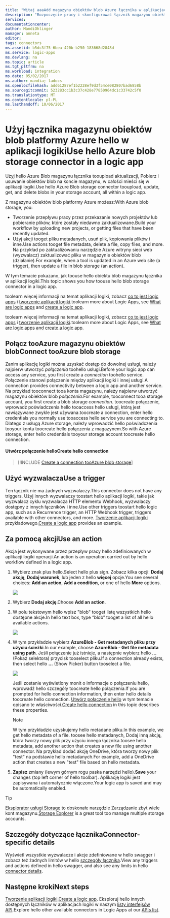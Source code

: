 ```yaml
---
title: "Witaj aaaAdd magazynu obiektów blob Azure łącznika w aplikacjach logiki | Dokumentacja firmy Microsoft"
description: "Rozpoczęcie pracy i skonfigurować łącznik magazynu obiektów blob platformy Azure hello w aplikacji logiki"
services: 
documentationcenter: 
author: MandiOhlinger
manager: anneta
editor: 
tags: connectors
ms.assetid: b5dc3f75-6bea-420b-b250-183668d2848d
ms.service: logic-apps
ms.devlang: na
ms.topic: article
ms.tgt_pltfrm: na
ms.workload: integration
ms.date: 05/02/2017
ms.author: mandia; ladocs
ms.openlocfilehash: add61287ef1b2228ef9d3f54ce082807bad6858b
ms.sourcegitcommit: 523283cc1b3c37c428e77850964dc1c33742c5f0
ms.translationtype: MT
ms.contentlocale: pl-PL
ms.lasthandoff: 10/06/2017
---
```

# <a name="use-hello-azure-blob-storage-connector-in-a-logic-app"></a><span data-ttu-id="11057-103">Użyj łącznika magazynu obiektów blob platformy Azure hello w aplikacji logiki</span><span class="sxs-lookup"><span data-stu-id="11057-103">Use hello Azure blob storage connector in a logic app</span></span>
<span data-ttu-id="11057-104">Użyj hello Azure Blob magazynu łącznika tooupload aktualizacji, Pobierz i usuwanie obiektów blob na koncie magazynu, w całości mieści się w aplikacji logiki.</span><span class="sxs-lookup"><span data-stu-id="11057-104">Use hello Azure Blob storage connector tooupload, update, get, and delete blobs in your storage account, all within a logic app.</span></span>  

<span data-ttu-id="11057-105">Z magazynu obiektów blob platformy Azure możesz:</span><span class="sxs-lookup"><span data-stu-id="11057-105">With Azure blob storage, you:</span></span>

* <span data-ttu-id="11057-106">Tworzenie przepływu pracy przez przekazanie nowych projektów lub pobieranie plików, które zostały niedawno zaktualizowane.</span><span class="sxs-lookup"><span data-stu-id="11057-106">Build your workflow by uploading new projects, or getting files that have been recently updated.</span></span>
* <span data-ttu-id="11057-107">Użyj akcji tooget pliku metadanych, usuń plik, kopiowania plików i inne.</span><span class="sxs-lookup"><span data-stu-id="11057-107">Use actions tooget file metadata, delete a file, copy files, and more.</span></span> <span data-ttu-id="11057-108">Na przykład po zaktualizowaniu narzędzie Azure witryny sieci web (wyzwalacz) zaktualizować pliku w magazynie obiektów blob (działanie).</span><span class="sxs-lookup"><span data-stu-id="11057-108">For example, when a tool is updated in an Azure web site (a trigger), then update a file in blob storage (an action).</span></span> 

<span data-ttu-id="11057-109">W tym temacie pokazano, jak toouse hello obiektu blob magazynu łącznika w aplikacji logiki.</span><span class="sxs-lookup"><span data-stu-id="11057-109">This topic shows you how toouse hello blob storage connector in a logic app.</span></span>

<span data-ttu-id="11057-110">toolearn więcej informacji na temat aplikacji logiki, zobacz [co to jest logic apps](../logic-apps/logic-apps-what-are-logic-apps.md) i [tworzenie aplikacji logiki](../logic-apps/logic-apps-create-a-logic-app.md).</span><span class="sxs-lookup"><span data-stu-id="11057-110">toolearn more about Logic Apps, see [What are logic apps](../logic-apps/logic-apps-what-are-logic-apps.md) and [create a logic app](../logic-apps/logic-apps-create-a-logic-app.md).</span></span>

<span data-ttu-id="11057-111">toolearn więcej informacji na temat aplikacji logiki, zobacz [co to jest logic apps](../logic-apps/logic-apps-what-are-logic-apps.md) i [tworzenie aplikacji logiki](../logic-apps/logic-apps-create-a-logic-app.md).</span><span class="sxs-lookup"><span data-stu-id="11057-111">toolearn more about Logic Apps, see [What are logic apps](../logic-apps/logic-apps-what-are-logic-apps.md) and [create a logic app](../logic-apps/logic-apps-create-a-logic-app.md).</span></span>

## <a name="connect-tooazure-blob-storage"></a><span data-ttu-id="11057-112">Połącz tooAzure magazynu obiektów blob</span><span class="sxs-lookup"><span data-stu-id="11057-112">Connect tooAzure blob storage</span></span>
<span data-ttu-id="11057-113">Zanim aplikację logiki można uzyskać dostęp do dowolnej usługi, należy najpierw utworzyć *połączenia* toohello usługi.</span><span class="sxs-lookup"><span data-stu-id="11057-113">Before your logic app can access any service, you first create a *connection* toohello service.</span></span> <span data-ttu-id="11057-114">Połączenie stanowi połączenie między aplikacji logiki i innej usługi.</span><span class="sxs-lookup"><span data-stu-id="11057-114">A connection provides connectivity between a logic app and another service.</span></span> <span data-ttu-id="11057-115">Na przykład tooconnect tooa konta magazynu, należy najpierw utworzyć magazynu obiektów blob *połączenia*.</span><span class="sxs-lookup"><span data-stu-id="11057-115">For example, tooconnect tooa storage account, you first create a blob storage *connection*.</span></span> <span data-ttu-id="11057-116">toocreate połączenie, wprowadź poświadczenia hello tooaccess hello usługi, którą jest nawiązywane zwykle jest używana.</span><span class="sxs-lookup"><span data-stu-id="11057-116">toocreate a connection, enter hello credentials you normally use tooaccess hello service you are connecting to.</span></span> <span data-ttu-id="11057-117">Dlatego z usługą Azure storage, należy wprowadzić hello poświadczenia tooyour konta toocreate hello połączenia z magazynem.</span><span class="sxs-lookup"><span data-stu-id="11057-117">So with Azure storage, enter hello credentials tooyour storage account toocreate hello connection.</span></span> 

#### <a name="create-hello-connection"></a><span data-ttu-id="11057-118">Utwórz połączenie hello</span><span class="sxs-lookup"><span data-stu-id="11057-118">Create hello connection</span></span>
> [!INCLUDE [Create a connection tooAzure blob storage](../../includes/connectors-create-api-azureblobstorage.md)]

## <a name="use-a-trigger"></a><span data-ttu-id="11057-119">Użyć wyzwalacza</span><span class="sxs-lookup"><span data-stu-id="11057-119">Use a trigger</span></span>
<span data-ttu-id="11057-120">Ten łącznik nie ma żadnych wyzwalaczy.</span><span class="sxs-lookup"><span data-stu-id="11057-120">This connector does not have any triggers.</span></span> <span data-ttu-id="11057-121">Użyj innych wyzwalaczy toostart hello aplikacji logiki, takie jak wyzwalacz cyklu wyzwalacza HTTP elementu Webhook, wyzwalaczy dostępny z innych łączników i inne.</span><span class="sxs-lookup"><span data-stu-id="11057-121">Use other triggers toostart hello logic app, such as a Recurrence trigger, an HTTP Webhook trigger, triggers available with other connectors, and more.</span></span> <span data-ttu-id="11057-122">[Tworzenie aplikacji logiki](../logic-apps/logic-apps-create-a-logic-app.md) przykładowego.</span><span class="sxs-lookup"><span data-stu-id="11057-122">[Create a logic app](../logic-apps/logic-apps-create-a-logic-app.md) provides an example.</span></span>

## <a name="use-an-action"></a><span data-ttu-id="11057-123">Za pomocą akcji</span><span class="sxs-lookup"><span data-stu-id="11057-123">Use an action</span></span>
<span data-ttu-id="11057-124">Akcja jest wykonywane przez przepływ pracy hello zdefiniowanych w aplikacji logiki operacji.</span><span class="sxs-lookup"><span data-stu-id="11057-124">An action is an operation carried out by hello workflow defined in a logic app.</span></span>

1. <span data-ttu-id="11057-125">Wybierz znak plus hello.</span><span class="sxs-lookup"><span data-stu-id="11057-125">Select hello plus sign.</span></span> <span data-ttu-id="11057-126">Zobacz kilka opcji: **Dodaj akcję**, **Dodaj warunek**, lub jeden z hello **więcej** opcje.</span><span class="sxs-lookup"><span data-stu-id="11057-126">You see several choices: **Add an action**, **Add a condition**, or one of hello **More** options.</span></span>
   
    ![](./media/connectors-create-api-azureblobstorage/add-action.png)
2. <span data-ttu-id="11057-127">Wybierz **Dodaj akcję**.</span><span class="sxs-lookup"><span data-stu-id="11057-127">Choose **Add an action**.</span></span>
3. <span data-ttu-id="11057-128">W polu tekstowym hello wpisz "blob" tooget listę wszystkich hello dostępne akcje.</span><span class="sxs-lookup"><span data-stu-id="11057-128">In hello text box, type “blob” tooget a list of all hello available actions.</span></span>
   
    ![](./media/connectors-create-api-azureblobstorage/actions.png) 
4. <span data-ttu-id="11057-129">W tym przykładzie wybierz **AzureBlob - Get metadanych pliku przy użyciu ścieżki**.</span><span class="sxs-lookup"><span data-stu-id="11057-129">In our example, choose **AzureBlob - Get file metadata using path**.</span></span> <span data-ttu-id="11057-130">Jeśli połączenie już istnieje, a następnie wybierz hello **...** (Pokaż selektora) przycisk tooselect pliku.</span><span class="sxs-lookup"><span data-stu-id="11057-130">If a connection already exists, then select hello **...** (Show Picker) button tooselect a file.</span></span>
   
    ![](./media/connectors-create-api-azureblobstorage/sample-file.png)
   
    <span data-ttu-id="11057-131">Jeśli zostanie wyświetlony monit o informacje o połączeniu hello, wprowadź hello szczegóły toocreate hello połączenia.</span><span class="sxs-lookup"><span data-stu-id="11057-131">If you are prompted for hello connection information, then enter hello details toocreate hello connection.</span></span> <span data-ttu-id="11057-132">[Utwórz połączenie hello](connectors-create-api-azureblobstorage.md#create-the-connection) w tym temacie opisano te właściwości.</span><span class="sxs-lookup"><span data-stu-id="11057-132">[Create hello connection](connectors-create-api-azureblobstorage.md#create-the-connection) in this topic describes these properties.</span></span> 
   
   > [!NOTE]
   > <span data-ttu-id="11057-133">W tym przykładzie uzyskujemy hello metadane pliku.</span><span class="sxs-lookup"><span data-stu-id="11057-133">In this example, we get hello metadata of a file.</span></span> <span data-ttu-id="11057-134">toosee hello metadanych, Dodaj inną akcję, która tworzy nowy plik przy użyciu innego łącznika.</span><span class="sxs-lookup"><span data-stu-id="11057-134">toosee hello metadata, add another action that creates a new file using another connector.</span></span> <span data-ttu-id="11057-135">Na przykład dodać akcję OneDrive, która tworzy nowy plik "test" na podstawie hello metadanych.</span><span class="sxs-lookup"><span data-stu-id="11057-135">For example, add a OneDrive action that creates a new "test" file based on hello metadata.</span></span> 


5. <span data-ttu-id="11057-136">**Zapisz** zmiany (lewym górnym rogu paska narzędzi hello).</span><span class="sxs-lookup"><span data-stu-id="11057-136">**Save** your changes (top left corner of hello toolbar).</span></span> <span data-ttu-id="11057-137">Aplikację logiki jest zapisywana i automatycznie włączone.</span><span class="sxs-lookup"><span data-stu-id="11057-137">Your logic app is saved and may be automatically enabled.</span></span>

> [!TIP]
> <span data-ttu-id="11057-138">[Eksplorator usługi Storage](http://storageexplorer.com/) to doskonałe narzędzie Zarządzanie zbyt wiele kont magazynu.</span><span class="sxs-lookup"><span data-stu-id="11057-138">[Storage Explorer](http://storageexplorer.com/) is a great tool too manage multiple storage accounts.</span></span>

## <a name="connector-specific-details"></a><span data-ttu-id="11057-139">Szczegóły dotyczące łącznika</span><span class="sxs-lookup"><span data-stu-id="11057-139">Connector-specific details</span></span>

<span data-ttu-id="11057-140">Wyświetl wszystkie wyzwalacze i akcje zdefiniowane w hello swagger i zobacz też żadnych limitów w hello [szczegóły łącznika](/connectors/azureblobconnector/).</span><span class="sxs-lookup"><span data-stu-id="11057-140">View any triggers and actions defined in hello swagger, and also see any limits in hello [connector details](/connectors/azureblobconnector/).</span></span> 

## <a name="next-steps"></a><span data-ttu-id="11057-141">Następne kroki</span><span class="sxs-lookup"><span data-stu-id="11057-141">Next steps</span></span>
<span data-ttu-id="11057-142">[Tworzenie aplikacji logiki](../logic-apps/logic-apps-create-a-logic-app.md).</span><span class="sxs-lookup"><span data-stu-id="11057-142">[Create a logic app](../logic-apps/logic-apps-create-a-logic-app.md).</span></span> <span data-ttu-id="11057-143">Eksploruj hello innych dostępnych łączników w aplikacjach logiki w naszym [listy interfejsów API](apis-list.md).</span><span class="sxs-lookup"><span data-stu-id="11057-143">Explore hello other available connectors in Logic Apps at our [APIs list](apis-list.md).</span></span>

